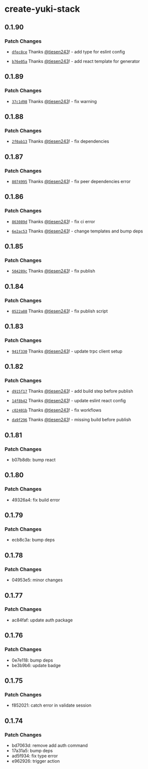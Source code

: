 # create-yuki-stack

## 0.1.90

### Patch Changes

- [`dfec8ce`](https://github.com/tiesen243/create-yuki-stack/commit/dfec8cef8f08217e4b15d7008f4955391e07f1be) Thanks [@tiesen243](https://github.com/tiesen243)! - add type for eslint config

- [`b76e05a`](https://github.com/tiesen243/create-yuki-stack/commit/b76e05ad4e7956b9f74514cd92143e5db15a8088) Thanks [@tiesen243](https://github.com/tiesen243)! - add react template for generator

## 0.1.89

### Patch Changes

- [`37c1d98`](https://github.com/tiesen243/create-yuki-stack/commit/37c1d98ed442b86f1470a5ad1a637208020fb6a5) Thanks [@tiesen243](https://github.com/tiesen243)! - fix warning

## 0.1.88

### Patch Changes

- [`2f0ab13`](https://github.com/tiesen243/create-yuki-stack/commit/2f0ab1363743d0c928cc44db2db920e1718c5915) Thanks [@tiesen243](https://github.com/tiesen243)! - fix dependencies

## 0.1.87

### Patch Changes

- [`8074995`](https://github.com/tiesen243/create-yuki-stack/commit/8074995da3da98ef1e1f64df4f1b95fd26f32376) Thanks [@tiesen243](https://github.com/tiesen243)! - fix peer dependencies error

## 0.1.86

### Patch Changes

- [`863089d`](https://github.com/tiesen243/create-yuki-stack/commit/863089db247dd1a15e35c3f8ffc553a974de148d) Thanks [@tiesen243](https://github.com/tiesen243)! - fix ci error

- [`6e2ac53`](https://github.com/tiesen243/create-yuki-stack/commit/6e2ac5328f2ced5b9bfa97544f889a9e5288af1c) Thanks [@tiesen243](https://github.com/tiesen243)! - change templates and bump deps

## 0.1.85

### Patch Changes

- [`504289c`](https://github.com/tiesen243/create-yuki-stack/commit/504289c71c334d8c414fadebe6dbdb3e2353b769) Thanks [@tiesen243](https://github.com/tiesen243)! - fix publish

## 0.1.84

### Patch Changes

- [`0522a88`](https://github.com/tiesen243/create-yuki-stack/commit/0522a88ccfc656b2cbb6153acf7209cd7664f58a) Thanks [@tiesen243](https://github.com/tiesen243)! - fix publish script

## 0.1.83

### Patch Changes

- [`941f330`](https://github.com/tiesen243/create-yuki-stack/commit/941f3300fd95f2100cd36dfb133b8e5b01a59abc) Thanks [@tiesen243](https://github.com/tiesen243)! - update trpc client setup

## 0.1.82

### Patch Changes

- [`d915f17`](https://github.com/tiesen243/create-yuki-stack/commit/d915f17ed4e0f8473b800edb73e467f5f1c0a12f) Thanks [@tiesen243](https://github.com/tiesen243)! - add build step before publish

- [`14f8b42`](https://github.com/tiesen243/create-yuki-stack/commit/14f8b427c696bae7269b6042ceb20cf1ac5b9ee6) Thanks [@tiesen243](https://github.com/tiesen243)! - update eslint react config

- [`c02401b`](https://github.com/tiesen243/create-yuki-stack/commit/c02401b3095ca2e652dfa8fac7856588a058c44b) Thanks [@tiesen243](https://github.com/tiesen243)! - fix workflows

- [`da9f296`](https://github.com/tiesen243/create-yuki-stack/commit/da9f296ffc320f08b754fe956d1b45cd4d57f71b) Thanks [@tiesen243](https://github.com/tiesen243)! - missing build before publish

## 0.1.81

### Patch Changes

- b07b8db: bump react

## 0.1.80

### Patch Changes

- 49326a4: fix build error

## 0.1.79

### Patch Changes

- ecb8c3a: bump deps

## 0.1.78

### Patch Changes

- 04953e5: minor changes

## 0.1.77

### Patch Changes

- ac84faf: update auth package

## 0.1.76

### Patch Changes

- 0e7e118: bump deps
- be3b9b6: update badge

## 0.1.75

### Patch Changes

- f852021: catch error in validate session

## 0.1.74

### Patch Changes

- bd7063d: remove add auth command
- 17a31a5: bump deps
- ad5f934: fix type error
- e962926: trigger action
